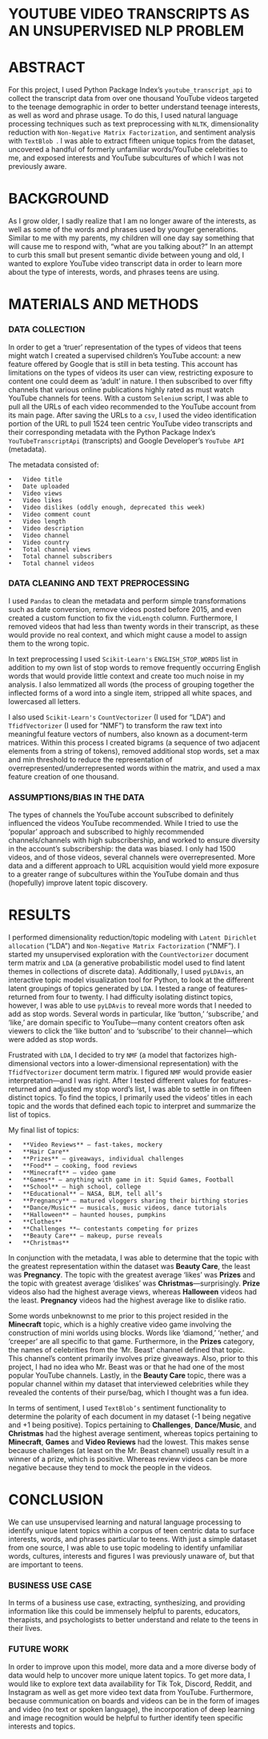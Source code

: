 # YOUTUBE VIDEO TRANSCRIPTS AS AN UNSUPERVISED NLP PROBLEM

# ABSTRACT

For this project, I used Python Package Index’s `youtube_transcript_api` to collect the transcript data from over one thousand YouTube videos targeted to the teenage demographic in order to better understand teenage interests, as well as word and phrase usage. To do this, I used natural language processing techniques such as text preprocessing with `NLTK`, dimensionality reduction with `Non-Negative Matrix Factorization`, and sentiment analysis with `TextBlob `. I was able to extract fifteen unique topics from the dataset, uncovered a handful of formerly unfamiliar words/YouTube celebrities to me, and exposed interests and YouTube subcultures of which I was not previously aware.

# BACKGROUND

As I grow older, I sadly realize that I am no longer aware of the interests, as well as some of the words and phrases used by younger generations. Similar to me with my parents, my children will one day say something that will cause me to respond with, “what are you talking about?” In an attempt to curb this small but present semantic divide between young and old, I wanted to explore YouTube video transcript data in order to learn more about the type of interests, words, and phrases teens are using.

# MATERIALS AND METHODS

### DATA COLLECTION

In order to get a ‘truer’ representation of the types of videos that teens might watch I created a supervised children’s YouTube account: a new feature offered by Google that is still in beta testing. This account has limitations on the types of videos its user can view, restricting exposure to content one could deem as ‘adult’ in nature. I then subscribed to over fifty channels that various online publications highly rated as must watch YouTube channels for teens. With a custom `Selenium` script, I was able to pull all the URLs of each video recommended to the YouTube account from its main page. After saving the URLs to a `csv`, I used the video identification portion of the URL to pull 1524 teen centric YouTube video transcripts and their corresponding metadata with the Python Package Index’s `YouTubeTranscriptApi` (transcripts) and Google Developer’s `YouTube API` (metadata). 

The metadata consisted of:

    •	Video title
    •	Date uploaded
    •	Video views
    •	Video likes
    •	Video dislikes (oddly enough, deprecated this week)
    •	Video comment count
    •	Video length
    •	Video description
    •	Video channel
    •	Video country
    •	Total channel views
    •	Total channel subscribers
    •	Total channel videos
    
### DATA CLEANING AND TEXT PREPROCESSING

I used `Pandas` to clean the metadata and perform simple transformations such as date conversion, remove videos posted before 2015, and even created a custom function to fix the `vidLength` column. Furthermore, I removed videos that had less than twenty words in their transcript, as these would provide no real context, and which might cause a model to assign them to the wrong topic. 

In text preprocessing I used `Scikit-Learn's` `ENGLISH_STOP_WORDS` list in addition to my own list of stop words to remove frequently occurring English words that would provide little context and create too much noise in my analysis. I also lemmatized all words (the process of grouping together the inflected forms of a word into a single item, stripped all white spaces, and lowercased all letters.

I also used `Scikit-Learn's` `CountVectorizer` (I used for “LDA”) and `TfidfVectorizer` (I used for “NMF”) to transform the raw text into meaningful feature vectors of numbers, also known as a document-term matrices. Within this process I created bigrams (a sequence of two adjacent elements from a string of tokens), removed additional stop words, set a max and min threshold to reduce the representation of overrepresented/underrepresented words within the matrix, and used a max feature creation of one thousand.

### ASSUMPTIONS/BIAS IN THE DATA

The types of channels the YouTube account subscribed to definitely influenced the videos YouTube recommended. While I tried to use the ‘popular’ approach and subscribed to highly recommended channels/channels with high subscribership, and worked to ensure diversity in the account’s subscribership: the data was biased. I only had 1500 videos, and of those videos, several channels were overrepresented. More data and a different approach to URL acquisition would yield more exposure to a greater range of subcultures within the YouTube domain and thus (hopefully) improve latent topic discovery.

# RESULTS

I performed dimensionality reduction/topic modeling with `Latent Dirichlet allocation` (“LDA”) and `Non-Negative Matrix Factorization` (“NMF”). I started my unsupervised exploration with the `CountVectorizer` document term matrix and `LDA` (a generative probabilistic model used to find latent themes in collections of discrete data). Additionally, I used `pyLDAvis`, an interactive topic model visualization tool for Python, to look at the different latent groupings of topics generated by `LDA`. I tested a range of features-returned from four to twenty. I had difficulty isolating distinct topics, however, I was able to use `pyLDAvis` to reveal more words that I needed to add as stop words. Several words in particular, like ‘button,’ ‘subscribe,’ and ‘like,’ are domain specific to YouTube—many content creators often ask viewers to click the ‘like button’ and to ‘subscribe’ to their channel—which were added as stop words.

Frustrated with `LDA`, I decided to try `NMF` (a model that factorizes high-dimensional vectors into a lower-dimensional representation) with the `TfidfVectorizer` document term matrix. I figured `NMF` would provide easier interpretation—and I was right. After I tested different values for features-returned and adjusted my stop word’s list, I was able to settle in on fifteen distinct topics. To find the topics, I primarily used the videos’ titles in each topic and the words that defined each topic to interpret and summarize the list of topics. 

My final list of topics:

    •	**Video Reviews** – fast-takes, mockery
    •	**Hair Care**
    •	**Prizes** – giveaways, individual challenges
    •	**Food** – cooking, food reviews
    •	**Minecraft** – video game
    •	**Games** – anything with game in it: Squid Games, Football
    •	**School** – high school, college
    •	**Educational** – NASA, BLM, tell all’s
    •	**Pregnancy** – matured vloggers sharing their birthing stories
    •	**Dance/Music** – musicals, music videos, dance tutorials
    •	**Halloween** – haunted houses, pumpkins
    •	**Clothes**
    •	**Challenges **– contestants competing for prizes
    •	**Beauty Care** – makeup, purse reveals
    •	**Christmas**
    
In conjunction with the metadata, I was able to determine that the topic with the greatest representation within the dataset was **Beauty Care**, the least was **Pregnancy**. The topic with the greatest average ‘likes’ was **Prizes** and the topic with greatest average ‘dislikes’ was **Christmas**—surprisingly. **Prize** videos also had the highest average views, whereas **Halloween** videos had the least. **Pregnancy** videos had the highest average like to dislike ratio. 

Some words unbeknownst to me prior to this project resided in the **Minecraft** topic, which is a highly creative video game involving the construction of mini worlds using blocks. Words like ‘diamond,’ ‘nether,’ and ‘creeper’ are all specific to that game. Furthermore, in the **Prizes** category, the names of celebrities from the ‘Mr. Beast’ channel defined that topic. This channel’s content primarily involves prize giveaways. Also, prior to this project, I had no idea who Mr. Beast was or that he had one of the most popular YouTube channels. Lastly, in the **Beauty Care** topic, there was a popular channel within my dataset that interviewed celebrities while they revealed the contents of their purse/bag, which I thought was a fun idea. 

In terms of sentiment, I used `TextBlob’s` sentiment functionality to determine the polarity of each document in my dataset (-1 being negative and +1 being positive). Topics pertaining to **Challenges**, **Dance/Music**, and **Christmas** had the highest average sentiment, whereas topics pertaining to **Minecraft**, **Games** and **Video Reviews** had the lowest. This makes sense because challenges (at least on the Mr. Beast channel) usually result in a winner of a prize, which is positive. Whereas review videos can be more negative because they tend to mock the people in the videos. 

# CONCLUSION

We can use unsupervised learning and natural language processing to identify unique latent topics within a corpus of teen centric data to surface interests, words, and phrases particular to teens. With just a simple dataset from one source, I was able to use topic modeling to identify unfamiliar words, cultures, interests and figures I was previously unaware of, but that are important to teens. 

### BUSINESS USE CASE

In terms of a business use case, extracting, synthesizing, and providing information like this could be immensely helpful to parents, educators, therapists, and psychologists to better understand and relate to the teens in their lives.

### FUTURE WORK

In order to improve upon this model, more data and a more diverse body of data would help to uncover more unique latent topics. To get more data, I would like to explore text data availability for Tik Tok, Discord, Reddit, and Instagram as well as get more video text data from YouTube. Furthermore, because communication on boards and videos can be in the form of images and video (no text or spoken language), the incorporation of deep learning and image recognition would be helpful to further identify teen specific interests and topics.

